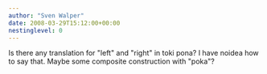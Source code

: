 ```yaml
---
author: "Sven Walper"
date: 2008-03-29T15:12:00+00:00
nestinglevel: 0
---
```

Is there any translation for "left" and "right" in toki pona? I have noidea how to say that. Maybe some composite construction with "poka"?